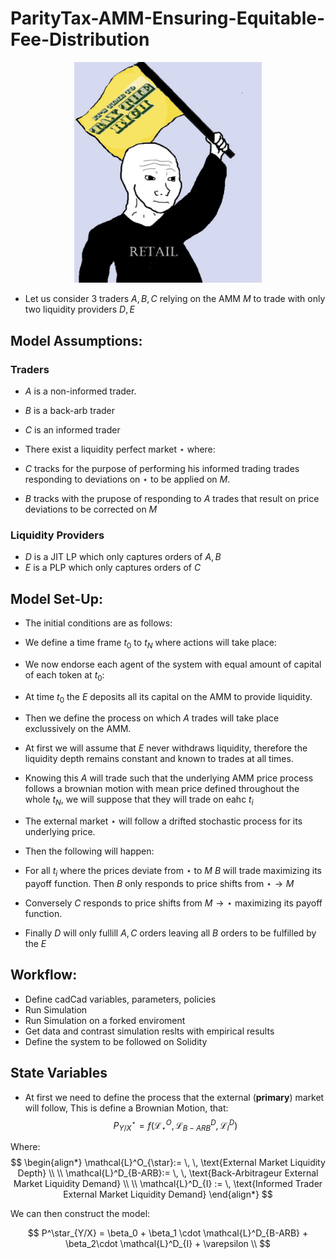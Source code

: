 # ParityTax-AMM-Ensuring-Equitable-Fee-Distribution
<p align="center">
  <img src="assets/logo.png" alt="Description" width="300"/>
</p>

- Let us consider 3 traders $A, B,C$ relying on the AMM $M$ to trade with only two liquidity providers $D,E$

## Model Assumptions:


### Traders
- $A$ is a non-informed trader.
- $B$ is a back-arb trader
- $C$ is an informed trader
- There exist a liquidity perfect market $\star$ where:

- $C$ tracks for the purpose of performing his informed trading trades responding to deviations on $\star$ to be applied on $M$.

- $B$ tracks with the prupose of responding to $A$ trades that result on price deviations to be corrected on $M$


### Liquidity Providers

- $D$ is a JIT LP which only captures orders of $A,B$
- $E$ is a PLP which only captures orders of $C$

## Model Set-Up:

- The initial conditions are as follows:
- We define a time frame $t_0$ to $t_N$ where actions will take place:

- We now endorse each agent of the system with equal amount of capital of each token at $t_0$:
- At time $t_0$ the $E$ deposits all its capital on the AMM to provide liquidity.
- Then we define the process on which $A$ trades will take place exclussively on the AMM.
- At first we will assume that $E$ never withdraws liquidity, therefore the liquidity depth remains constant and known to trades at all times.
- Knowing this $A$ will trade such that the underlying AMM price process follows a brownian motion with mean price defined throughout the whole $t_N$, we will suppose that they will trade on eahc $t_i$
- The external market $\star$ will follow a drifted stochastic process for its underlying price.
- Then the following will happen:
- For all $t_i$ where the prices deviate from $\star$ to $M$ $B$ will trade maximizing its payoff function. Then $B$ only responds to price shifts from $\star \to M$
- Conversely $C$ responds to price shifts from $M \to \star$ maximizing its payoff function.
- Finally $D$ will only fullill $A, C$ orders leaving all $B$ orders to be fulfilled by the $E$


## Workflow:

- Define cadCad variables, parameters, policies
- Run Simulation
- Run Simulation on a forked enviroment 
- Get data and contrast simulation reslts with empirical results
- Define the system to be followed on Solidity

## State Variables

- At first we need to define the process that the external (__primary__) market will follow, This is define a Brownian Motion, that:
$$
P^\star_{Y/X} = f \bigg (\mathcal{L}^O_{\star}, \mathcal{L}^D_{B-ARB}, \mathcal{L}^D_{I} \bigg )
$$ 

Where:
$$
\begin{align*}
  \mathcal{L}^O_{\star}:= \, \, \text{External Market Liquidity Depth} \\
  \\
  \mathcal{L}^D_{B-ARB}:= \, \, \text{Back-Arbitrageur External Market Liquidity Demand} \\
  \\
  \mathcal{L}^D_{I} := \, \text{Informed Trader External Market Liquidity Demand}
\end{align*}
$$

We can then construct the model:

$$
P^\star_{Y/X} = \beta_0 + \beta_1 \cdot \mathcal{L}^D_{B-ARB} + \beta_2\cdot \mathcal{L}^D_{I} + \varepsilon \\
$$


